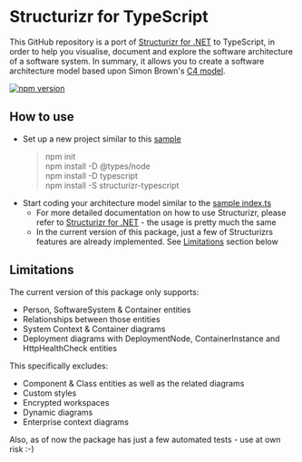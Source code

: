 # Structurizr for TypeScript

This GitHub repository is a port of [Structurizr for .NET](https://github.com/structurizr/dotnet) to TypeScript, in order to help you visualise, document and explore the software architecture of a software system. In summary, it allows you to create a software architecture model based upon Simon Brown's [C4 model](https://structurizr.com/help/c4).

[![npm version](https://badge.fury.io/js/structurizr-typescript.svg)](https://www.npmjs.com/package/structurizr-typescript)

## How to use

- Set up a new project similar to this [sample](https://github.com/ChristianEder/structurizr-typescript/tree/master/sample)
  > npm init\
  > npm install -D @types/node\
  > npm install -D typescript\
  > npm install -S structurizr-typescript
- Start coding your architecture model similar to the [sample index.ts](https://github.com/ChristianEder/structurizr-typescript/blob/master/sample/index.ts)
  - For more detailed documentation on how to use Structurizr, please refer to [Structurizr for .NET](https://github.com/structurizr/dotnet) - the usage is pretty much the same
  - In the current version of this package, just a few of Structurizrs features are already implemented. See [Limitations](#Limitations) section below

## Limitations

The current version of this package only supports:
- Person, SoftwareSystem & Container entities
- Relationships between those entities 
- System Context & Container diagrams
- Deployment diagrams with DeploymentNode, ContainerInstance and HttpHealthCheck entities

This specifically excludes:
- Component & Class entities as well as the related diagrams
- Custom styles
- Encrypted workspaces
- Dynamic diagrams 
- Enterprise context diagrams

Also, as of now the package has just a few automated tests - use at own risk :-)
